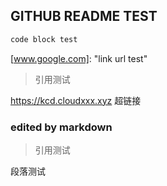 ## GITHUB README TEST

```markdown
code block test
```

[www.google.com]: 	"link url test"

> 引用测试
>
> 

[^脚注测试]: 脚注测试描述

https://kcd.cloudxxx.xyz 超链接

### edited by markdown

> 引用测试

段落测试
